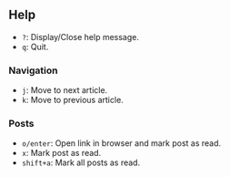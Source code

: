 ## Help

- `?`: Display/Close help message.
- `q`: Quit.

### Navigation

- `j`: Move to next article.
- `k`: Move to previous article.

### Posts

- `o/enter`: Open link in browser and mark post as read.
- `x`: Mark post as read.
- `shift+a`: Mark all posts as read.
